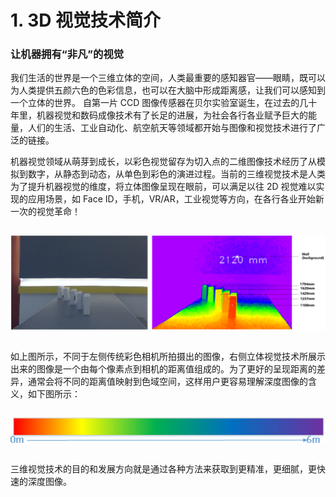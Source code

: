 # 1. 3D 视觉技术简介

### 让机器拥有“非凡”的视觉

我们生活的世界是一个三维立体的空间，人类最重要的感知器官——眼睛，既可以为人类提供五颜六色的色彩信息，也可以在大脑中形成距离感，让我们可以感知到一个立体的世界。 自第一片 CCD 图像传感器在贝尔实验室诞生，在过去的几十年里，机器视觉和数码成像技术有了长足的进展，为社会各行各业赋予巨大的能量，人们的生活、工业自动化、航空航天等领域都开始与图像和视觉技术进行了广泛的链接。

机器视觉领域从萌芽到成长，以彩色视觉留存为切入点的二维图像技术经历了从模拟到数字，从静态到动态，从单色到彩色的演进过程。当前的三维视觉技术是人类为了提升机器视觉的维度，将立体图像呈现在眼前，可以满足以往 2D 视觉难以实现的应用场景，如 Face ID，手机，VR/AR，工业视觉等方向，在各行各业开始新一次的视觉革命！

<div class="center">

![三维视觉](pic/../pic/3dDepth.png)

</div>

如上图所示，不同于左侧传统彩色相机所拍摄出的图像，右侧立体视觉技术所展示出来的图像是一个由每个像素点到相机的距离值组成的。为了更好的呈现距离的差异，通常会将不同的距离值映射到色域空间，这样用户更容易理解深度图像的含义，如下图所示：

<div class="center">

![色域](pic/nimg5.jpg)

</div>

三维视觉技术的目的和发展方向就是通过各种方法来获取到更精准，更细腻，更快速的深度图像。

<style>
.center
{
  width: auto;
  display: table;
  margin-left: auto;
  margin-right: auto;
}
</style>
